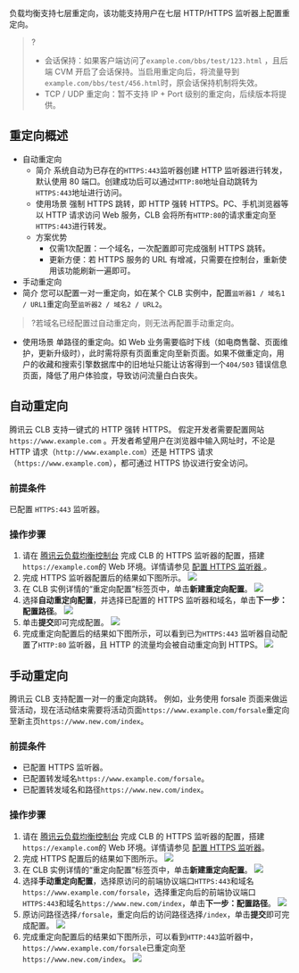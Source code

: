 负载均衡支持七层重定向，该功能支持用户在七层 HTTP/HTTPS 监听器上配置重定向。
>?
>- 会话保持：如果客户端访问了`example.com/bbs/test/123.html` ，且后端 CVM 开启了会话保持。当启用重定向后，将流量导到`example.com/bbs/test/456.html`时，原会话保持机制将失效。
>- TCP / UDP 重定向：暂不支持 IP + Port 级别的重定向，后续版本将提供。
>
## 重定向概述
- 自动重定向
  - 简介
  系统自动为已存在的`HTTPS:443`监听器创建 HTTP 监听器进行转发，默认使用 80 端口。创建成功后可以通过`HTTP:80`地址自动跳转为`HTTPS:443`地址进行访问。
  - 使用场景
 强制 HTTPS 跳转，即 HTTP 强转 HTTPS。PC、手机浏览器等以 HTTP 请求访问 Web 服务，CLB 会将所有`HTTP:80`的请求重定向至`HTTPS:443`进行转发。
  - 方案优势
	 - 仅需1次配置：一个域名，一次配置即可完成强制 HTTPS 跳转。
	 - 更新方便：若 HTTPS 服务的 URL 有增减，只需要在控制台，重新使用该功能刷新一遍即可。
- 手动重定向
 - 简介
您可以配置一对一重定向，如在某个 CLB 实例中，配置`监听器1 / 域名1 / URL1`重定向至`监听器2 / 域名2 / URL2`。
>?若域名已经配置过自动重定向，则无法再配置手动重定向。
>
 - 使用场景
单路径的重定向。如 Web 业务需要临时下线（如电商售罄、页面维护，更新升级时），此时需将原有页面重定向至新页面。如果不做重定向，用户的收藏和搜索引擎数据库中的旧地址只能让访客得到一个`404/503` 错误信息页面，降低了用户体验度，导致访问流量白白丧失。

## 自动重定向
腾讯云 CLB 支持一键式的 HTTP 强转 HTTPS。
假定开发者需要配置网站`https://www.example.com` 。开发者希望用户在浏览器中输入网址时，不论是 HTTP 请求（`http://www.example.com`）还是 HTTPS 请求（`https://www.example.com`），都可通过 HTTPS 协议进行安全访问。

### 前提条件
已配置 `HTTPS:443` 监听器。

### 操作步骤
1. 请在 [腾讯云负载均衡控制台](https://console.cloud.tencent.com/clb) 完成 CLB 的 HTTPS 监听器的配置，搭建`https://example.com`的 Web 环境。详情请参见 [配置 HTTPS 监听器
](https://cloud.tencent.com/document/product/214/36385)。
2. 完成 HTTPS 监听器配置后的结果如下图所示。
![](https://main.qcloudimg.com/raw/6a07568b2e651ea33ad7e5360956c9ad.png)
3. 在 CLB 实例详情的“重定向配置”标签页中，单击**新建重定向配置**。
![](https://main.qcloudimg.com/raw/32adf5abcf5569e6986f2af645ae2eac.png)
4. 选择**自动重定向配置**，并选择已配置的 HTTPS 监听器和域名，单击**下一步：配置路径**。
![](https://main.qcloudimg.com/raw/b4996d690514583dbaaa291cfd2a48de.png)
5. 单击**提交**即可完成配置。
![](https://main.qcloudimg.com/raw/ba728da9f4e0ecd9070f2f7a23763bd8.png)
6. 完成重定向配置后的结果如下图所示，可以看到已为`HTTPS:443` 监听器自动配置了`HTTP:80` 监听器，且 HTTP 的流量均会被自动重定向到 HTTPS。
![](https://main.qcloudimg.com/raw/f120847ced2dc5c6c0cb0b17a9d129d6.png)

## 手动重定向
腾讯云 CLB 支持配置一对一的重定向跳转。
例如，业务使用 forsale 页面来做运营活动，现在活动结束需要将活动页面`https://www.example.com/forsale`重定向至新主页`https://www.new.com/index`。

### 前提条件
- 已配置 HTTPS 监听器。
- 已配置转发域名`https://www.example.com/forsale`。
- 已配置转发域名和路径`https://www.new.com/index`。


### 操作步骤
1. 请在 [腾讯云负载均衡控制台](https://console.cloud.tencent.com/clb) 完成 CLB 的 HTTPS 监听器的配置，搭建`https://example.com`的 Web 环境。详情请参见 [配置 HTTPS 监听器](https://cloud.tencent.com/document/product/214/36385)。
2. 完成 HTTPS 配置后的结果如下图所示。
![](https://main.qcloudimg.com/raw/09ffa054c632fc365b6502211bdae57d.png)
3. 在 CLB 实例详情的“重定向配置”标签页中，单击**新建重定向配置**。
![](https://main.qcloudimg.com/raw/32adf5abcf5569e6986f2af645ae2eac.png)
4. 选择**手动重定向配置**，选择原访问的前端协议端口`HTTPS:443`和域名`https://www.example.com/forsale`，选择重定向后的前端协议端口`HTTPS:443`和域名`https://www.new.com/index`，单击**下一步：配置路径**。
![](https://main.qcloudimg.com/raw/b35abd01306d5614a6b922c66879df10.png)
5. 原访问路径选择`/forsale`，重定向后的访问路径选择`/index`，单击**提交**即可完成配置。
![](https://main.qcloudimg.com/raw/2968700f997fa921f5b28e45923177b5.png)
6. 完成重定向配置后的结果如下图所示，可以看到`HTTP:443`监听器中，`https://www.example.com/forsale`已重定向至`https://www.new.com/index`。
![](https://main.qcloudimg.com/raw/acb10dc7a5f00fe76cb26debec07ff80.png)


